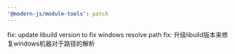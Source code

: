 ```yaml
---
'@modern-js/module-tools': patch
---
```


fix: update libuild version to fix windows resolve path
fix: 升级libuild版本来修复windows机器对于路径的解析
